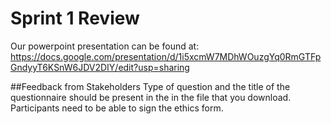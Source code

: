 # Sprint 1 Review

Our powerpoint presentation can be found at:
https://docs.google.com/presentation/d/1i5xcmW7MDhWOuzgYq0RmGTFpGndyyT6KSnW6JDV2DIY/edit?usp=sharing


##Feedback from Stakeholders
Type of question and the title of the questionnaire should be present in the in the file that you download.
Participants need to be able to sign the ethics form.
